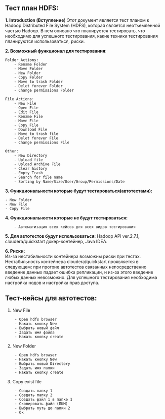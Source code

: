 ## Тест план HDFS:
**1. Introduction (Вступление)** 
Этот документ является тест планом к Hadoop Distributed File System (HDFS), которая является неотъемленной частью Hadoop. 
В нем описано что планируется тестировать, что необходимо для успешного тестирования, какие техники тестирования планируются использоваться, риски.

**2. Возможный функционал для тестирования:** 
 
    Folder Actions:	
        - Rename Folder
        - Move Folder
        - New Folder
        - Copy Folder
        - Move to trash Folder
        - Delet forever Folder
        - Change permissions Folder

	File Actions: 
        - New File 
        - Open File
        - Edit File
        - Rename File 
        - Move File
        - Copy File
        - Download File
        - Move to trash file 
        - Delet forever File
        - Change permissions File

    Other: 		
        - New Directory
        - Upload file
        - Upload Archive File
        - Clear history
        - Empty Trash
        - Search for file name
        - Sorting by Name/Size/User/Group/Permissions/Date
 
**3. Функциональности которые будут тестироваться(автотестами):** 

    - New Folder
    - New File
    - Copy File


**4. Функциональности которые не будут тестироваться:**
   
        - Автоматизация всех кейсов для всех видов тестирования

**5. Для автотестов будут использоваться:** Hadoop API ver.2.7.1, cloudera/quickstart докер-контейнер, Java IDEA.
   
**6. Риски:**  
Из-за нестабильности контейнера возможны риски при тестах. Нестабильность контейнера cloudera/quickstart проявляется в следующем: при прогоне автотестов связанных непосредственно введение данных падает ошибка репликации, и из-за этого введение любых данных невозможно. 
Для успешного тестирования необходима настройка нодов и настройка прав доступа. 








## Тест-кейсы для автотестов:
1. New File

        - Open hdfs browser
        - Нажать кнопку New
        - Выбрать новый файл 
        - Задать имя файла
        - Нажать кнопку create 

2. New Folder

		- Open hdfs browser
        - Нажать кнопку New
        - Выбрать новый Directory 
        - Задать имя папки
        - Нажать кнопку create 

3. Copy exist file

		- Создать папку 1
		- Создать папку 2
		- Создать файл 1 в папке 1
		- Скопировать файл (ПКМ)
		- Выбрать путь до папки 2
		- Ок